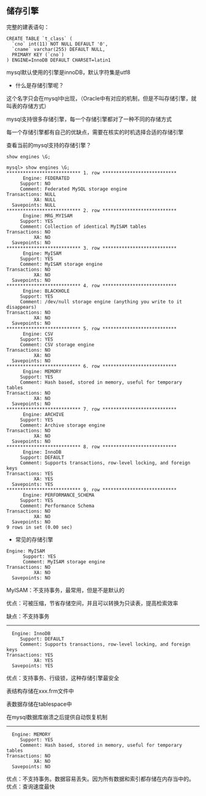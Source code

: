 ## 储存引擎

  完整的建表语句：
```
CREATE TABLE `t_class` (
  `cno` int(11) NOT NULL DEFAULT '0',
  `cname` varchar(255) DEFAULT NULL,
  PRIMARY KEY (`cno`)
) ENGINE=InnoDB DEFAULT CHARSET=latin1
```
  mysql默认使用的引擎是innoDB，默认字符集是utf8

* 什么是存储引擎呢？

这个名字只会在mysql中出现，（Oracle中有对应的机制，但是不叫存储引擎，就叫表的存储方式）

mysql支持很多存储引擎，每一个存储引擎都对了一种不同的存储方式

每一个存储引擎都有自己的优缺点，需要在核实的时机选择合适的存储引擎

查看当前的mysql支持的存储引擎？
```
show engines \G;

mysql> show engines \G;
*************************** 1. row ***************************
      Engine: FEDERATED
     Support: NO
     Comment: Federated MySQL storage engine
Transactions: NULL
          XA: NULL
  Savepoints: NULL
*************************** 2. row ***************************
      Engine: MRG_MYISAM
     Support: YES
     Comment: Collection of identical MyISAM tables
Transactions: NO
          XA: NO
  Savepoints: NO
*************************** 3. row ***************************
      Engine: MyISAM
     Support: YES
     Comment: MyISAM storage engine
Transactions: NO
          XA: NO
  Savepoints: NO
*************************** 4. row ***************************
      Engine: BLACKHOLE
     Support: YES
     Comment: /dev/null storage engine (anything you write to it disappears)
Transactions: NO
          XA: NO
  Savepoints: NO
*************************** 5. row ***************************
      Engine: CSV
     Support: YES
     Comment: CSV storage engine
Transactions: NO
          XA: NO
  Savepoints: NO
*************************** 6. row ***************************
      Engine: MEMORY
     Support: YES
     Comment: Hash based, stored in memory, useful for temporary tables
Transactions: NO
          XA: NO
  Savepoints: NO
*************************** 7. row ***************************
      Engine: ARCHIVE
     Support: YES
     Comment: Archive storage engine
Transactions: NO
          XA: NO
  Savepoints: NO
*************************** 8. row ***************************
      Engine: InnoDB
     Support: DEFAULT
     Comment: Supports transactions, row-level locking, and foreign keys
Transactions: YES
          XA: YES
  Savepoints: YES
*************************** 9. row ***************************
      Engine: PERFORMANCE_SCHEMA
     Support: YES
     Comment: Performance Schema
Transactions: NO
          XA: NO
  Savepoints: NO
9 rows in set (0.00 sec)
```

* 常见的存储引擎
```
Engine: MyISAM
      Support: YES
      Comment: MyISAM storage engine
Transactions: NO
          XA: NO
  Savepoints: NO
```
  MyISAM：不支持事务，最常用，但是不是默认的

  优点：可被压缩，节省存储空间，并且可以转换为只读表，提高检索效率

  缺点：不支持事务

------------------------------------------------------------------------------
```
  Engine: InnoDB
     Support: DEFAULT
     Comment: Supports transactions, row-level locking, and foreign keys
Transactions: YES
          XA: YES
  Savepoints: YES
```
  优点：支持事务、行级锁，这种存储引擎最安全

  表结构存储在xxx.frm文件中

  表数据存储在tablespace中

  在mysql数据库崩溃之后提供自动恢复机制

-------------------------------------------------------------------------------
```
  Engine: MEMORY
     Support: YES
     Comment: Hash based, stored in memory, useful for temporary tables
Transactions: NO
          XA: NO
  Savepoints: NO
```

优点：不支持事务。数据容易丢失。因为所有数据和索引都存储在内存当中的。
优点：查询速度最快
